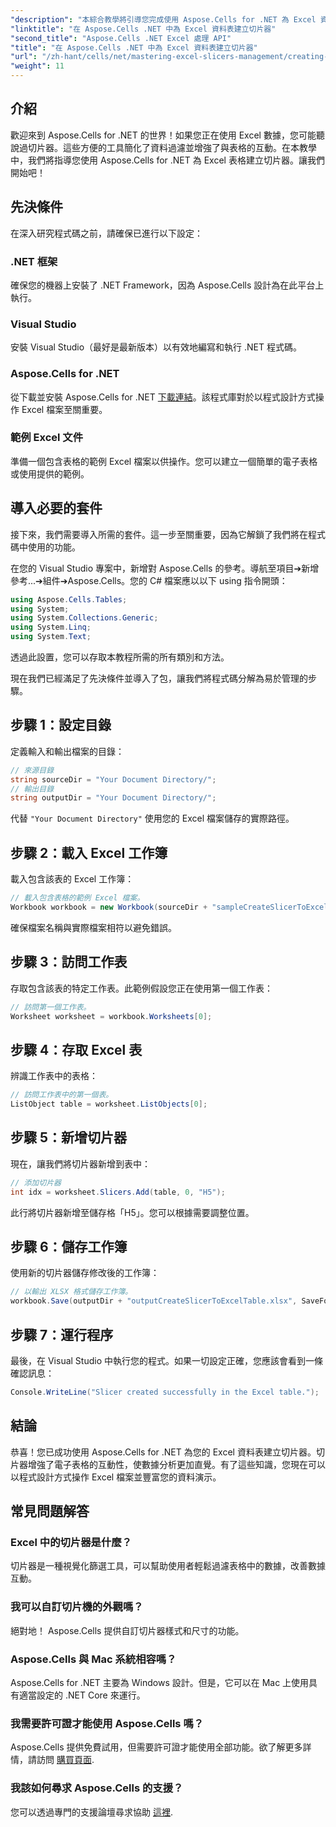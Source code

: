 ```yaml
---
"description": "本綜合教學將引導您完成使用 Aspose.Cells for .NET 為 Excel 資料表建立切片器的流程。了解如何設定環境、載入 Excel 工作簿以及新增互動式切片器以增強您的資料分析能力。"
"linktitle": "在 Aspose.Cells .NET 中為 Excel 資料表建立切片器"
"second_title": "Aspose.Cells .NET Excel 處理 API"
"title": "在 Aspose.Cells .NET 中為 Excel 資料表建立切片器"
"url": "/zh-hant/cells/net/mastering-excel-slicers-management/creating-slicer-for-excel-table/"
"weight": 11
---
```


## 介紹

歡迎來到 Aspose.Cells for .NET 的世界！如果您正在使用 Excel 數據，您可能聽說過切片器。這些方便的工具簡化了資料過濾並增強了與表格的互動。在本教學中，我們將指導您使用 Aspose.Cells for .NET 為 Excel 表格建立切片器。讓我們開始吧！

## 先決條件

在深入研究程式碼之前，請確保已進行以下設定：

### .NET 框架
確保您的機器上安裝了 .NET Framework，因為 Aspose.Cells 設計為在此平台上執行。

### Visual Studio
安裝 Visual Studio（最好是最新版本）以有效地編寫和執行 .NET 程式碼。

### Aspose.Cells for .NET
從下載並安裝 Aspose.Cells for .NET [下載連結](https://releases.aspose.com/cells/net/)。該程式庫對於以程式設計方式操作 Excel 檔案至關重要。

### 範例 Excel 文件
準備一個包含表格的範例 Excel 檔案以供操作。您可以建立一個簡單的電子表格或使用提供的範例。

## 導入必要的套件

接下來，我們需要導入所需的套件。這一步至關重要，因為它解鎖了我們將在程式碼中使用的功能。

在您的 Visual Studio 專案中，新增對 Aspose.Cells 的參考。導航至項目➔新增參考...➔組件➔Aspose.Cells。您的 C# 檔案應以以下 using 指令開頭：

```csharp
using Aspose.Cells.Tables;
using System;
using System.Collections.Generic;
using System.Linq;
using System.Text;
```

透過此設置，您可以存取本教程所需的所有類別和方法。

現在我們已經滿足了先決條件並導入了包，讓我們將程式碼分解為易於管理的步驟。

## 步驟 1：設定目錄

定義輸入和輸出檔案的目錄：

```csharp
// 來源目錄
string sourceDir = "Your Document Directory/";
// 輸出目錄
string outputDir = "Your Document Directory/";
```

代替 `"Your Document Directory"` 使用您的 Excel 檔案儲存的實際路徑。

## 步驟 2：載入 Excel 工作簿

載入包含該表的 Excel 工作簿：

```csharp
// 載入包含表格的範例 Excel 檔案。
Workbook workbook = new Workbook(sourceDir + "sampleCreateSlicerToExcelTable.xlsx");
```

確保檔案名稱與實際檔案相符以避免錯誤。

## 步驟 3：訪問工作表

存取包含該表的特定工作表。此範例假設您正在使用第一個工作表：

```csharp
// 訪問第一個工作表。
Worksheet worksheet = workbook.Worksheets[0];
```

## 步驟 4：存取 Excel 表

辨識工作表中的表格：

```csharp
// 訪問工作表中的第一個表。
ListObject table = worksheet.ListObjects[0];
```

## 步驟 5：新增切片器

現在，讓我們將切片器新增到表中：

```csharp
// 添加切片器
int idx = worksheet.Slicers.Add(table, 0, "H5");
```

此行將切片器新增至儲存格「H5」。您可以根據需要調整位置。

## 步驟 6：儲存工作簿

使用新的切片器儲存修改後的工作簿：

```csharp
// 以輸出 XLSX 格式儲存工作簿。
workbook.Save(outputDir + "outputCreateSlicerToExcelTable.xlsx", SaveFormat.Xlsx);
```

## 步驟 7：運行程序

最後，在 Visual Studio 中執行您的程式。如果一切設定正確，您應該會看到一條確認訊息：

```csharp
Console.WriteLine("Slicer created successfully in the Excel table.");
```

## 結論

恭喜！您已成功使用 Aspose.Cells for .NET 為您的 Excel 資料表建立切片器。切片器增強了電子表格的互動性，使數據分析更加直覺。有了這些知識，您現在可以以程式設計方式操作 Excel 檔案並豐富您的資料演示。

## 常見問題解答

### Excel 中的切片器是什麼？
切片器是一種視覺化篩選工具，可以幫助使用者輕鬆過濾表格中的數據，改善數據互動。

### 我可以自訂切片機的外觀嗎？
絕對地！ Aspose.Cells 提供自訂切片器樣式和尺寸的功能。

### Aspose.Cells 與 Mac 系統相容嗎？
Aspose.Cells for .NET 主要為 Windows 設計。但是，它可以在 Mac 上使用具有適當設定的 .NET Core 來運行。

### 我需要許可證才能使用 Aspose.Cells 嗎？
Aspose.Cells 提供免費試用，但需要許可證才能使用全部功能。欲了解更多詳情，請訪問 [購買頁面](https://purchase。aspose.com/buy).

### 我該如何尋求 Aspose.Cells 的支援？
您可以透過專門的支援論壇尋求協助 [這裡](https://forum。aspose.com/c/cells/9).